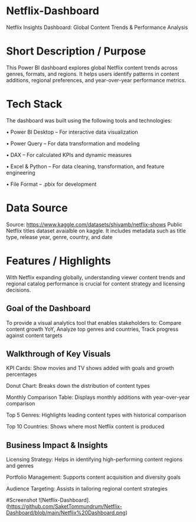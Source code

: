 # Netflix-Dashboard

Netflix Insights Dashboard: Global Content Trends & Performance Analysis

# Short Description / Purpose
This Power BI dashboard explores global Netflix content trends across genres, formats, and regions. It helps users identify patterns in content additions, regional preferences, and year-over-year performance metrics.

# Tech Stack
The dashboard was built using the following tools and technologies:

• Power BI Desktop – For interactive data visualization

• Power Query – For data transformation and modeling

• DAX – For calculated KPIs and dynamic measures

• Excel & Python – For data cleaning, transformation, and feature engineering

• File Format – .pbix for development 

# Data Source
Source: https://www.kaggle.com/datasets/shivamb/netflix-shows
Public Netflix titles dataset avaialble on kaggle. It includes metadata such as title type, release year, genre, country, and date

# Features / Highlights
With Netflix expanding globally, understanding viewer content trends and regional catalog performance is crucial for content strategy and licensing decisions.

## Goal of the Dashboard
To provide a visual analytics tool that enables stakeholders to: Compare content growth YoY, Analyze top genres and countries, Track progress against content targets

## Walkthrough of Key Visuals

KPI Cards: Show movies and TV shows added with goals and growth percentages

Donut Chart: Breaks down the distribution of content types

Monthly Comparison Table: Displays monthly additions with year-over-year comparison

Top 5 Genres: Highlights leading content types with historical comparison

Top 10 Countries: Shows where most Netflix content is produced

## Business Impact & Insights

Licensing Strategy: Helps in identifying high-performing content regions and genres

Portfolio Management: Supports content acquisition and diversity goals

Audience Targeting: Assists in tailoring regional content strategies

#Screenshot
![Netflix-Dashboard].(https://github.com/SaketTommundrum/Netflix-Dashboard/blob/main/Netflix%20Dashboard.png)
